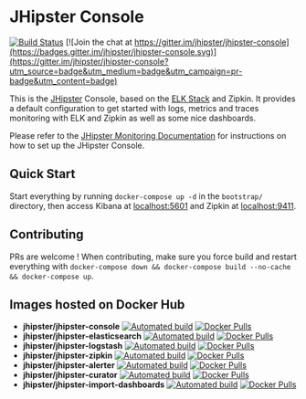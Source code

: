 # JHipster Console

[![Build Status][travis-image]][travis-url]
[![Join the chat at https://gitter.im/jhipster/jhipster-console](https://badges.gitter.im/jhipster/jhipster-console.svg)](https://gitter.im/jhipster/jhipster-console?utm_source=badge&utm_medium=badge&utm_campaign=pr-badge&utm_content=badge)

This is the [JHipster](http://jhipster.github.io/) Console, based on the [ELK Stack](https://www.elastic.co/products) and Zipkin. It provides a default configuration to get started with logs, metrics and traces monitoring with ELK and Zipkin as well as some nice dashboards.

Please refer to the [JHipster Monitoring Documentation](http://jhipster.github.io/monitoring) for instructions on how to set up the JHipster Console.

[travis-image]: https://travis-ci.org/jhipster/jhipster-console.svg?branch=master
[travis-url]: https://travis-ci.org/jhipster/jhipster-console

## Quick Start

Start everything by running `docker-compose up -d` in the `bootstrap/` directory, then access Kibana at [localhost:5601](http://localhost:5601) and Zipkin at [localhost:9411](http://localhost:9411).

## Contributing

PRs are welcome ! When contributing, make sure you force build and restart everything with `docker-compose down && docker-compose build --no-cache && docker-compose up`.

## Images hosted on Docker Hub

- **jhipster/jhipster-console** [![Automated build](https://img.shields.io/docker/automated/jhipster/jhipster-console.svg)](https://hub.docker.com/r/jhipster/jhipster-console/) [![Docker Pulls](https://img.shields.io/docker/pulls/jhipster/jhipster-console.svg)](https://hub.docker.com/v2/repositories/jhipster/jhipster-console/)
- **jhipster/jhipster-elasticsearch** [![Automated build](https://img.shields.io/docker/automated/jhipster/jhipster-elasticsearch.svg)](https://hub.docker.com/r/jhipster/jhipster-elasticsearch/) [![Docker Pulls](https://img.shields.io/docker/pulls/jhipster/jhipster-elasticsearch.svg)](https://hub.docker.com/v2/repositories/jhipster/jhipster-elasticsearch/)
- **jhipster/jhipster-logstash** [![Automated build](https://img.shields.io/docker/automated/jhipster/jhipster-logstash.svg)](https://hub.docker.com/r/jhipster/jhipster-logstash/) [![Docker Pulls](https://img.shields.io/docker/pulls/jhipster/jhipster-logstash.svg)](https://hub.docker.com/v2/repositories/jhipster/jhipster-logstash/)
- **jhipster/jhipster-zipkin** [![Automated build](https://img.shields.io/docker/automated/jhipster/jhipster-zipkin.svg)](https://hub.docker.com/r/jhipster/jhipster-zipkin/) [![Docker Pulls](https://img.shields.io/docker/pulls/jhipster/jhipster-zipkin.svg)](https://hub.docker.com/v2/repositories/jhipster/jhipster-zipkin/)
- **jhipster/jhipster-alerter** [![Automated build](https://img.shields.io/docker/automated/jhipster/jhipster-alerter.svg)](https://hub.docker.com/r/jhipster/jhipster-alerter/) [![Docker Pulls](https://img.shields.io/docker/pulls/jhipster/jhipster-alerter.svg)](https://hub.docker.com/v2/repositories/jhipster/jhipster-alerter/)
- **jhipster/jhipster-curator** [![Automated build](https://img.shields.io/docker/automated/jhipster/jhipster-curator.svg)](https://hub.docker.com/r/jhipster/jhipster-curator/) [![Docker Pulls](https://img.shields.io/docker/pulls/jhipster/jhipster-curator.svg)](https://hub.docker.com/v2/repositories/jhipster/jhipster-curator/)
- **jhipster/jhipster-import-dashboards** [![Automated build](https://img.shields.io/docker/automated/jhipster/jhipster-import-dashboards.svg)](https://hub.docker.com/r/jhipster/jhipster-import-dashboards/) [![Docker Pulls](https://img.shields.io/docker/pulls/jhipster/jhipster-import-dashboards.svg)](https://hub.docker.com/v2/repositories/jhipster/jhipster-import-dashboards/)
